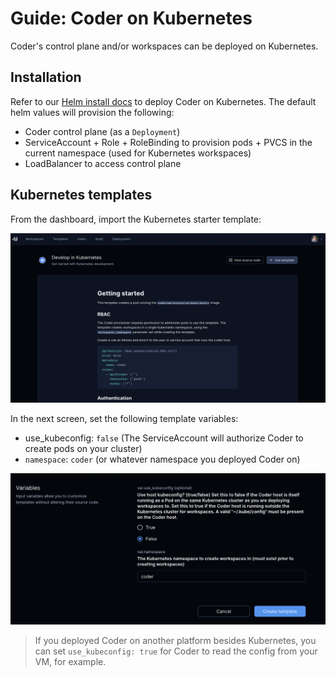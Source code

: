 # Guide: Coder on Kubernetes

Coder's control plane and/or workspaces can be deployed on Kubernetes.

## Installation

Refer to our [Helm install docs](../install/kubernetes.md) to deploy Coder on Kubernetes. The default helm values will provision the following:

- Coder control plane (as a `Deployment`)
- ServiceAccount + Role + RoleBinding to provision pods + PVCS in the current namespace (used for Kubernetes workspaces)
- LoadBalancer to access control plane

## Kubernetes templates

From the dashboard, import the Kubernetes starter template:

![Kubernetes starter template](../images/platforms/kubernetes/starter-template.png)

In the next screen, set the following template variables:

- use_kubeconfig: `false` (The ServiceAccount will authorize Coder to create pods on your cluster)
- `namespace`: `coder` (or whatever namespace you deployed Coder on)

![Variables for Kubernetes template](../images/platforms/kubernetes/template-variables.png)

> If you deployed Coder on another platform besides Kubernetes, you can set `use_kubeconfig: true` for Coder to read the config from your VM, for example.
